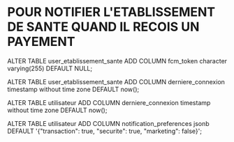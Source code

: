 # POUR NOTIFIER L'ETABLISSEMENT DE SANTE QUAND IL RECOIS UN PAYEMENT 

ALTER TABLE user_etablissement_sante 
ADD COLUMN fcm_token character varying(255) DEFAULT NULL;

ALTER TABLE user_etablissement_sante 
ADD COLUMN derniere_connexion timestamp without time zone DEFAULT now();


ALTER TABLE utilisateur 
ADD COLUMN derniere_connexion timestamp without time zone DEFAULT now();

ALTER TABLE utilisateur 
ADD COLUMN notification_preferences jsonb DEFAULT '{"transaction": true, "securite": true, "marketing": false}';